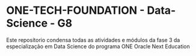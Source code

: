 # ONE-TECH-FOUNDATION - Data-Science - G8
Este reposítorio condensa todas as atividades e módulos da fase 3 da especialização em Data Science do programa ONE Oracle Next Education
